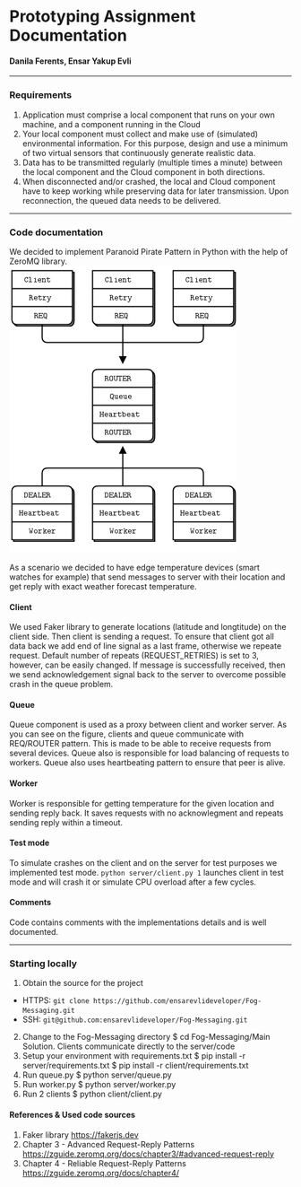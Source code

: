 # Prototyping Assignment Documentation 
#### Danila Ferents, Ensar Yakup Evli 
---
### Requirements
1. Application must comprise a local component that runs on your own machine, and a component running in the Cloud
2. Your local component must collect and make use of (simulated) environmental information. For this purpose, design and use a minimum of two virtual sensors that continuously generate realistic data.
3. Data has to be transmitted regularly (multiple times a minute) between the local component and the Cloud component in both directions.
4. When disconnected and/or crashed, the local and Cloud component have to keep working while preserving data for later transmission. Upon reconnection, the queued data needs to be delivered.
---
### Code documentation
We decided to implement Paranoid Pirate Pattern in Python with the help of ZeroMQ library.
![](resources/PPP.png) 

As a scenario we decided to have edge temperature devices (smart watches for example) that send messages to server with their location and get reply with exact weather forecast temperature. 
#### Client 
We used Faker library to generate locations (latitude and longtitude) on the client side. 
Then client is sending a request. To ensure that client got all data back we add end of line signal as a last frame, otherwise we repeate request. Default number of repeats (REQUEST_RETRIES) is set to 3, however, can be easily changed. If message is successfully received, then we send acknowledgement signal back to the server to overcome possible crash in the queue problem.   
#### Queue 
Queue component is used as a proxy between client and worker server. As you can see on the figure, clients and queue communicate with REQ/ROUTER pattern. This is made to be able to receive requests from several devices. Queue also is responsible for load balancing of requests to workers. Queue also uses heartbeating pattern to ensure that peer is alive. 
#### Worker 
Worker is responsible for getting temperature for the given location and sending reply back. It saves requests with no acknowlegment and repeats sending reply within a timeout. 

#### Test mode 
To simulate crashes on the client and on the server for test purposes we implemented test mode. 
`python server/client.py 1` launches client in test mode and will crash it or simulate CPU overload after a few cycles. 

#### Comments
Code contains comments with the implementations details and is well documented. 

---
### Starting locally
1. Obtain the source for the project 
- HTTPS: `git clone https://github.com/ensarevlideveloper/Fog-Messaging.git`
- SSH: `git@github.com:ensarevlideveloper/Fog-Messaging.git`
2. Change to the Fog-Messaging directory
$ cd Fog-Messaging/Main Solution. Clients communicate directly to the server/code
3. Setup your environment with requirements.txt
$ pip install -r server/requirements.txt 
$ pip install -r client/requirements.txt 
4. Run queue.py
$ python server/queue.py
5. Run worker.py
$ python server/worker.py
6. Run 2 clients
$ python client/client.py

#### References & Used code sources 
1. Faker library
https://fakerjs.dev
2. Chapter 3 - Advanced Request-Reply Patterns https://zguide.zeromq.org/docs/chapter3/#advanced-request-reply
3. Chapter 4 - Reliable Request-Reply Patterns
https://zguide.zeromq.org/docs/chapter4/
